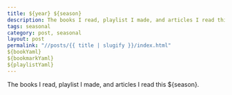 ```yaml
---
title: ${year} ${season}
description: The books I read, playlist I made, and articles I read this ${season}.
tags: seasonal
category: post, seasonal
layout: post
permalink: "//posts/{{ title | slugify }}/index.html"
${bookYaml}
${bookmarkYaml}
${playlistYaml}
---
```


The books I read, playlist I made, and articles I read this ${season}.